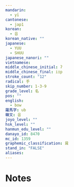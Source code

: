 ```yaml
---
mandarin:
  - yī
cantonese:
  - jap1
korean:
  - 읍
korean_native: ""
japanese:
  - YUU
  - SHUU
japanese_nanori: ""
vietnamese:
middle_chinese_initial: ʔ
middle_chinese_final: iɪp
stroke_count: "12"
radical: 手
skip_number: 1-3-9
grade_level: 名
pos: ""
english:
  - bow
羅馬字: ub
韓文: 웁
joyo_level: ""
hsk_level: ""
hanmun_edu_level: ""
danayo_id: 8470
mc_id: 1359
graphemic_classification: 咠
stand_in: "FALSE"
aliases:
---
```


# Notes
